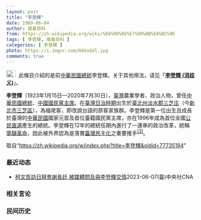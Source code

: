 ```yaml
---
layout: post
title: "李登輝"
date: 1989-06-04
author: 维基百科
from: https://zh.wikipedia.org/wiki/%E6%9D%8E%E7%99%BB%E8%BC%9D
tags: [ 李登輝, 维基百科 ]
categories: [ 李登輝 ]
photo: https://i.imgur.com/H4VuGXl.jpg
comments: true
---
```

<div class="mw-parser-output"><div role="note" class="hatnote navigation-not-searchable"><a href="/wiki/Wikipedia:%E6%B6%88%E6%AD%A7%E4%B9%89" title="Wikipedia:消歧义"><img alt="" src="//upload.wikimedia.org/wikipedia/commons/thumb/5/5f/Disambig_gray.svg/25px-Disambig_gray.svg.png" decoding="async" width="25" height="19" srcset="//upload.wikimedia.org/wikipedia/commons/thumb/5/5f/Disambig_gray.svg/38px-Disambig_gray.svg.png 1.5x, //upload.wikimedia.org/wikipedia/commons/thumb/5/5f/Disambig_gray.svg/50px-Disambig_gray.svg.png 2x" data-file-width="220" data-file-height="168"></a>&nbsp;&nbsp;此條目介紹的是前<a href="/wiki/%E4%B8%AD%E8%8F%AF%E6%B0%91%E5%9C%8B%E7%B8%BD%E7%B5%B1" title="中華民國總統">中華民國總統</a>李登輝。关于其他用法，请见「<b><a href="/wiki/%E6%9D%8E%E7%99%BB%E8%BC%9D_(%E6%B6%88%E6%AD%A7%E7%BE%A9)" class="mw-redirect" title="李登輝 (消歧義)">李登輝 (消歧义)</a></b>」。</div>
<div id="noteTA-51cd104b" class="noteTA"><div class="noteTA-local"><div data-noteta-code="zh-hant:臺; zh-hans:台;"></div><div data-noteta-code="zh-hant:臺灣; zh-hans:台湾;"></div><div data-noteta-code="zh-hant:庄; zh-hans:庄;"></div><div data-noteta-code="zh:康乃尔; zh-cn:康奈尔; zh-tw:康乃爾;"></div><div data-noteta-code="zh-cn:钓鱼岛; zh-tw:釣魚臺; zh-hk:釣魚台"></div></div></div>

<p><b>李登輝</b>（1923年1月15日—2020年7月30日），<a href="/wiki/%E8%87%BA%E7%81%A3" title="臺灣">臺灣</a>農業學者、政治人物，曾任<a href="/wiki/%E4%B8%AD%E8%8F%AF%E6%B0%91%E5%9C%8B%E7%B8%BD%E7%B5%B1" title="中華民國總統">中華民國總統</a>、<a href="/wiki/%E4%B8%AD%E5%9C%8B%E5%9C%8B%E6%B0%91%E9%BB%A8%E4%B8%BB%E5%B8%AD" title="中國國民黨主席">中國國民黨主席</a>。在<a href="/wiki/%E8%87%BA%E7%81%A3%E6%97%A5%E6%B2%BB%E6%99%82%E6%9C%9F" class="mw-redirect" title="臺灣日治時期">臺灣日治時期</a>出生於<a href="/wiki/%E8%87%BA%E5%8C%97%E5%B7%9E" title="臺北州">臺北州</a><a href="/wiki/%E6%B7%A1%E6%B0%B4%E9%83%A1" title="淡水郡">淡水郡</a><a href="/wiki/%E4%B8%89%E8%8A%9D%E5%BA%84" title="三芝庄">三芝庄</a>（今<a href="/wiki/%E6%96%B0%E5%8C%97%E5%B8%82" title="新北市">新北市</a><a href="/wiki/%E4%B8%89%E8%8A%9D%E5%8D%80" title="三芝區">三芝區</a>），為福佬客，即改說台語的原客家族群。李登輝是第一位出生且成長於臺灣的<a href="/wiki/%E4%B8%AD%E8%8F%AF%E6%B0%91%E5%9C%8B" title="中華民國">中華民國</a>國家元首及首位臺籍國民黨主席，亦在1996年成為首位全國<a href="/wiki/1996%E5%B9%B4%E4%B8%AD%E8%8F%AF%E6%B0%91%E5%9C%8B%E7%B8%BD%E7%B5%B1%E9%81%B8%E8%88%89" title="1996年中華民國總統選舉">公民直選</a>產生的總統。李登輝在12年的總統任期內進行了一連串的政治改革，統稱<a href="/wiki/%E5%AF%A7%E9%9D%9C%E9%9D%A9%E5%91%BD" title="寧靜革命">寧靜革命</a>，因此被外界認為是落實<a href="/wiki/%E8%87%BA%E7%81%A3%E6%B0%91%E4%B8%BB%E5%8C%96" title="臺灣民主化">臺灣民主化</a>之重要推手<sup id="cite_ref-6" class="reference"><a href="#cite_note-6">[3]</a></sup>。
</p>
</div><!--esi <esi:include src="/esitest-fa8a495983347898/content" /> --><noscript><img src="//zh.wikipedia.org/wiki/Special:CentralAutoLogin/start?type=1x1" alt="" title="" width="1" height="1" style="border: none; position: absolute;"></noscript>
<div class="printfooter" data-nosnippet="">取自“<a dir="ltr" href="https://zh.wikipedia.org/w/index.php?title=李登輝&amp;oldid=77735194">https://zh.wikipedia.org/w/index.php?title=李登輝&amp;oldid=77735194</a>”</div><div id="recent-news"><h3>最近动态</h3><ul><li><a href="https://nodebe4.github.io/waimei/2023-06-07/%E6%9F%AF%E6%96%87%E5%93%B2%E8%A8%AA%E6%97%A5%E6%8B%9C%E6%9C%83%E8%AC%9D%E9%95%B7%E5%BB%B7-%E8%A2%AB%E5%AA%92%E9%AB%94%E5%95%8F%E5%8F%8A%E8%88%87%E6%9D%8E%E7%99%BB%E8%BC%9D%E4%BA%A4%E6%83%85" title="柯文哲訪日拜會謝長廷 被媒體問及與李登輝交情—— 台灣民眾黨主席柯文哲（左）訪日第4天，拜會了兩個日本知名智庫後，到駐日代表處拜會駐日代表謝長廷。柯文哲被媒體問及與前總統李登輝的交情。中央社記者...">柯文哲訪日拜會謝長廷 被媒體問及與李登輝交情</a><time>2023-06-07</time><a class="tag">(臺)中央社CNA</a></li>
</ul></div><div id="open-opinion"><h3>相关言论</h3><ul></ul></div><div id="mjls-record"><h3>民间历史</h3><ul></ul></div>